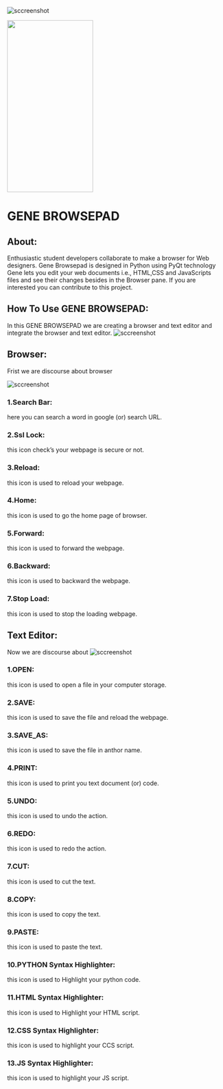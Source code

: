 
![sccreenshot](https://github.com/Cream-Code/Gene-Browsepad/blob/master/icons/logo.png "screenshoot")

<img src="https://github.com/Cream-Code/Gene-Browsepad/blob/master/icons/logo.png" data-canonical-src="https://gyazo.com/eb5c5741b6a9a16c692170a41a49c858.png" width="200" height="400" />

<h1>GENE BROWSEPAD</h1>

<h2>About:</h2>

 Enthusiastic student developers collaborate to make a browser for Web designers. Gene Browsepad is designed in Python using PyQt technology Gene lets you edit your web documents i.e., HTML,CSS and JavaScripts files and see their changes besides in the Browser pane. If you are interested you can contribute to this project.

<h2>How To Use GENE BROWSEPAD: </h2>

In this GENE BROWSEPAD we are creating a browser and text editor and integrate the browser and text editor. 
![sccreenshot](https://github.com/Cream-Code/Gene-Browsepad/blob/master/src/Screenshot2.png "screenshoot")

<h2>Browser:</h2>

Frist we are discourse about browser

![sccreenshot](https://github.com/Cream-Code/Gene-Browsepad/blob/master/src/Screenshot.png "screenshoot")

<h3>1.Search Bar:</h3>

here you can search a word in google (or) search URL.

<h3>2.Ssl Lock:</h3>  

this icon check’s your webpage is secure or not. 

<h3>3.Reload: </h3>

this icon is used to reload your webpage. 

<h3>4.Home: </h3>

this icon is used to go the home page of browser. 

<h3>5.Forward: </h3>

this icon is used to forward the webpage. 

<h3>6.Backward: </h3>

this icon is used to backward the webpage. 

<h3>7.Stop Load: </h3>

this icon is used to stop the loading webpage. 

<h2>Text Editor:</h2>

Now we are discourse about 
![sccreenshot](https://github.com/Cream-Code/Gene-Browsepad/blob/master/src/Screenshot1.png "screenshoot")

<h3>1.OPEN:</h3>

this icon is used to open a file in your computer storage. 

<h3>2.SAVE: </h3>

this icon is used to save the file and reload the webpage. 

<h3>3.SAVE_AS: </h3>

this icon is used to save the file in anthor name. 

<h3>4.PRINT:  </h3>

this icon is used to print you text document (or) code. 

<h3>5.UNDO: </h3>

this icon is used to undo the action. 

<h3>6.REDO: </h3>

this icon is used to redo the action. 

<h3>7.CUT: </h3>

this icon is used to cut the text. 

<h3>8.COPY: </h3>

this icon is used to copy the text. 

<h3>9.PASTE: </h3>

this icon is used to paste the text. 

<h3>10.PYTHON Syntax Highlighter: </h3>

this icon is used to Highlight your python code. 

<h3>11.HTML Syntax Highlighter: </h3>

this icon is used to Highlight your HTML script. 

<h3>12.CSS Syntax Highlighter: </h3>

this icon is used to highlight your CCS script. 

<h3>13.JS Syntax Highlighter: </h3>

this icon is used to highlight your JS script. 

